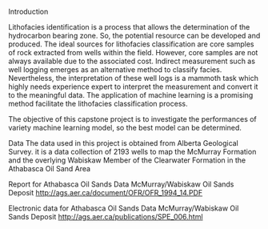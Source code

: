 Introduction

  Lithofacies identification is a process that allows the determination of the hydrocarbon bearing zone. So, the potential resource can be developed and produced. The ideal sources for lithofacies classification are core samples of rock extracted from wells within the field. However, core samples are not always available due to the associated cost. Indirect measurement such as well logging emerges as an alternative method to classify facies. Nevertheless, the interpretation of these well logs is a mammoth task which highly needs experience expert to interpret the measurement and convert it to the meaningful data. The application of machine learning is a promising method facilitate the lithofacies classification process. 
  
  The objective of this capstone project is to investigate the performances of variety machine learning model, so the best model can be determined.
  
Data
The data used in this project is obtained from Alberta Geological Survey. it is a data collection of 2193 wells to map the McMurray Formation and the overlying Wabiskaw Member of the Clearwater Formation in the Athabasca Oil Sand Area

Report for Athabasca Oil Sands Data McMurray/Wabiskaw Oil Sands Deposit http://ags.aer.ca/document/OFR/OFR_1994_14.PDF

Electronic data for Athabasca Oil Sands Data McMurray/Wabiskaw Oil Sands Deposit http://ags.aer.ca/publications/SPE_006.html

